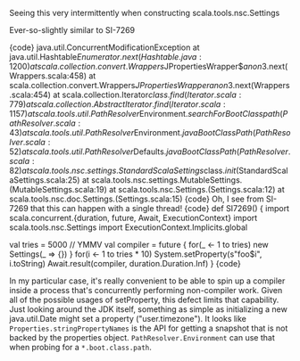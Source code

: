 Seeing this very intermittently when constructing scala.tools.nsc.Settings

Ever-so-slightly similar to SI-7269

{code}
java.util.ConcurrentModificationException
	at java.util.Hashtable$Enumerator.next(Hashtable.java:1200)
	at scala.collection.convert.Wrappers$JPropertiesWrapper$$anon$3.next(Wrappers.scala:458)
	at scala.collection.convert.Wrappers$JPropertiesWrapper$$anon$3.next(Wrappers.scala:454)
	at scala.collection.Iterator$class.find(Iterator.scala:779)
	at scala.collection.AbstractIterator.find(Iterator.scala:1157)
	at scala.tools.util.PathResolver$Environment$.searchForBootClasspath(PathResolver.scala:43)
	at scala.tools.util.PathResolver$Environment$.javaBootClassPath(PathResolver.scala:52)
	at scala.tools.util.PathResolver$Defaults$.javaBootClassPath(PathResolver.scala:82)
	at scala.tools.nsc.settings.StandardScalaSettings$class.$init$(StandardScalaSettings.scala:25)
	at scala.tools.nsc.settings.MutableSettings.<init>(MutableSettings.scala:19)
	at scala.tools.nsc.Settings.<init>(Settings.scala:12)
	at scala.tools.nsc.doc.Settings.<init>(Settings.scala:15)
{code}
Oh, I see from SI-7269 that this can happen with a single thread!
{code}
def SI7269() {
  import scala.concurrent.{duration, future, Await, ExecutionContext}
  import scala.tools.nsc.Settings
  import ExecutionContext.Implicits.global

  val tries = 5000 // YMMV
  val compiler = future {
    for(_ <- 1 to tries) new Settings(_ => {})
  }
  for(i <- 1 to tries * 10) System.setProperty(s"foo$i", i.toString)
  Await.result(compiler, duration.Duration.Inf)
}
{code}

In my particular case, it's really convenient to be able to spin up a compiler inside a process that's concurrently performing non-compiler work.  Given all of the possible usages of setProperty, this defect limits that capability.  Just looking around the JDK itself, something as simple as initializing a new java.util.Date might set a property ("user.timezone").
It looks like `Properties.stringPropertyNames` is the API for getting a snapshot that is not backed by the properties object. `PathResolver.Environment` can use that when probing for a `*.boot.class.path`.
